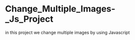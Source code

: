 # Change_Multiple_Images-_Js_Project
in this project we change multiple images by using Javascript 
